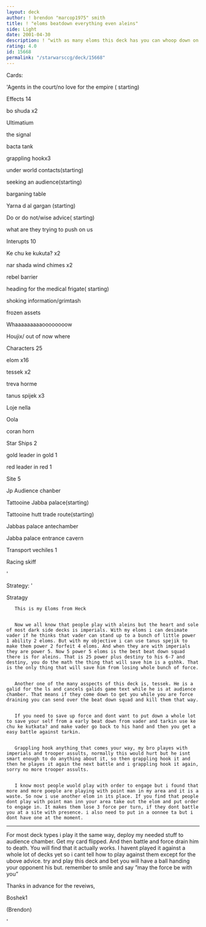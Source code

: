 ```yaml
---
layout: deck
author: ! brendon "marcop1975" smith
title: ! "eloms beatdown everything even aleins"
side: Light
date: 2001-04-30
description: ! "with as many eloms this deck has you can whoop down on aliens too."
rating: 4.0
id: 15668
permalink: "/starwarsccg/deck/15668"
---
```

Cards: 

'Agents in the court/no love for the empire ( starting)


Effects 14


bo shuda x2

Ultimatium

the signal

bacta tank

grappling hookx3

under world contacts(starting)

seeking an audience(starting)

barganing table

Yarna d al gargan (starting)

Do or do not/wise advice( starting)

what are they trying to push on us


Interupts 10

Ke chu ke kukuta? x2

nar shada wind chimes x2

rebel barrier

heading for the medical frigate( starting)

shoking information/grimtash

frozen assets

Whaaaaaaaaaoooooooow

Houjix/ out of now where



Characters 25


elom x16

tessek x2

treva horme

tanus spijek x3

Loje nella

Oola

coran horn 


Star Ships 2


gold leader in gold 1

red leader in red 1


Site 5

Jp Audience chanber

Tattooine Jabba palace(starting)

Tattooine hutt trade route(starting)

Jabbas palace antechamber

Jabba palace entrance cavern


Transport vechiles 1

Racing skiff


'

Strategy: '

Stratagy


       This is my Eloms from Heck 


       Now we all know that people play with aleins but the heart and sole of most dark side decks is imperials. With my eloms i can desimate vader if he thinks that vader can stand up to a bunch of little power 1 ability 2 eloms. But with my objective i can use tanus spejik to make them power 2 forfeit 4 eloms. And when they are with imperials they are power 5. Now 5 power 5 eloms is the best beat down squad there is for aleins. That is 25 power plus destiny to his 6-7 and destiny, you do the math the thing that will save him is a gshhk. That is the only thing that will save him from losing whole bunch of force. 


       Another one of the many asspects of this deck is, tessek. He is a galid for the ls and cancels galids game text while he is at audience chamber. That means if they come down to get you while you are force draining you can send over the beat down squad and kill them that way. 


       If you need to save up force and dont want to put down a whole lot to save your self from a early beat down from vader and tarkin use ke chu ke kutkata? and make vader go back to his hand and then you get a easy battle against tarkin. 


       Grappling hook anything that comes your way, my bro playes with imperials and trooper assults, normally this would hurt but he isnt smart enough to do anything about it, so then grappling hook it and then he playes it again the next battle and i grappling hook it again, sorry no more trooper assults. 


       I know most people wuold play with order to engage but i found that more and more poeple are playing with point man in my area and it is a waste. So now i use another elom in its place. If you find that people dont play with point man inn your area take out the elom and put order to engage in. It makes them lose 3 force per turn, if they dont battle you at a site with presence. i also need to put in a oonnee ta but i dont have one at the moment. 


-------------------------------------------------------------------------------------------------------------------------------


For most deck types i play it the same way, deploy my needed stuff to audience chamber. Get my card flipped. And then battle and force drain him to death. You will find that it actually works. I havent played it against a whole lot of decks yet so i cant tell how to play against them except for the ubove advice. try and play this deck and bet you will have a ball handing your opponent his but. remember to smile and say ”may the force be with you”


Thanks in advance for the reveiws, 


Boshek1 

(Brendon)

'
